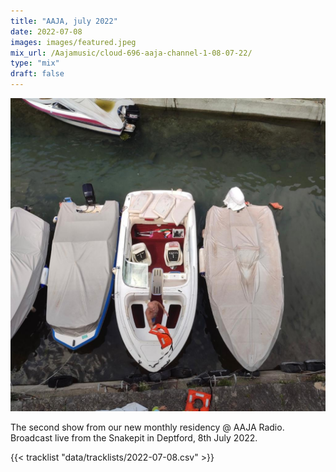 ```yaml
---
title: "AAJA, july 2022"
date: 2022-07-08
images: images/featured.jpeg
mix_url: /Aajamusic/cloud-696-aaja-channel-1-08-07-22/
type: "mix"
draft: false
---
```


![artwork](images/featured.jpeg)

The second show from our new monthly residency @ AAJA Radio. Broadcast live from the Snakepit in Deptford, 8th July 2022.

{{< tracklist "data/tracklists/2022-07-08.csv" >}}
